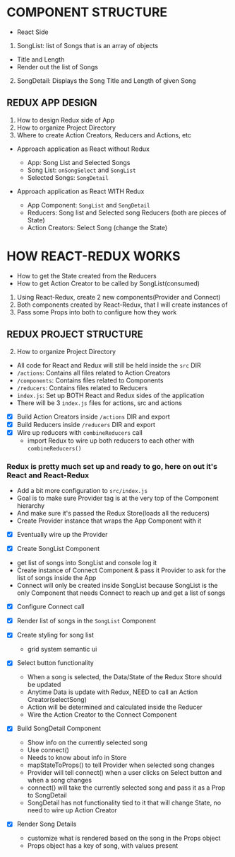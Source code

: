 # COMPONENT STRUCTURE
- React Side
1. SongList: list of Songs that is an array of objects
  - Title and Length
  - Render out the list of Songs

2. SongDetail: Displays the Song Title and Length of given Song


## REDUX APP DESIGN
1. How to design Redux side of App
2. How to organize Project Directory
3. Where to create Action Creators, Reducers and Actions, etc

- Approach application as React without Redux
  - App: Song List and Selected Songs
  - Song List: `onSongSelect` and `SongList`
  - Selected Songs: `SongDetail`

- Approach application as React WITH Redux
  - App Component: `SongList` and `SongDetail`
  - Reducers: Song list and Selected song Reducers (both are pieces of State)
  - Action Creators: Select Song (change the State)

# HOW REACT-REDUX WORKS
- How to get the State created from the Reducers
- How to get Action Creator to be called by SongList(consumed)

1. Using React-Redux, create 2 new components(Provider and Connect)
2. Both components created by React-Redux, that I will create instances of
3. Pass some Props into both to configure how they work

## REDUX PROJECT STRUCTURE
2. How to organize Project Directory
- All code for React and Redux will still be held inside the `src` DIR
- `/actions`: Contains all files related to Action Creators
- `/components`: Contains files related to Components
- `/reducers`: Contains files related to Reducers
- `index.js`: Set up BOTH React and Redux sides of the application
- There will be 3 `index.js` files for actions, src and actions

- [x] Build Action Creators inside `/actions` DIR and export
- [x] Build Reducers inside `/reducers` DIR and export
- [x] Wire up reducers with `combineReducers` call
  - import Redux to wire up both reducers to each other with `combineReducers()`

### Redux is pretty much set up and ready to go, here on out it's React and React-Redux
- Add a bit more configuration to `src/index.js`
- Goal is to make sure Provider tag is at the very top of the Component hierarchy
- And make sure it's passed the Redux Store(loads all the reducers)
- Create Provider instance that wraps the App Component with it
- [x] Eventually wire up the Provider

- [x] Create SongList Component
- get list of songs into SongList and console log it
- Create instance of Connect Component & pass it Provider to ask for the list of songs inside the App
- Connect will only be created inside SongList because SongList is the only Component that needs Connect to reach up and get a list of songs
- [x] Configure Connect call

- [x] Render list of songs in the `SongList` Component
- [x] Create styling for song list
  - grid system semantic ui

- [x] Select button functionality
  - When a song is selected, the Data/State of the Redux Store should be updated
  - Anytime Data is update with Redux, NEED to call an Action Creator(selectSong)
  - Action will be determined and calculated inside the Reducer
  - Wire the Action Creator to the Connect Component

- [x] Build SongDetail Component
  - Show info on the currently selected song
  - Use connect()
  - Needs to know about info in Store
  - mapStateToProps() to tell Provider when selected song changes
  - Provider will tell connect() when a user clicks on Select button and when a song changes
  - connect() will take the currently selected song and pass it as a Prop to SongDetail
  - SongDetail has not functionality tied to it that will change State, no need to wire up Action Creator

- [x] Render Song Details
  - customize what is rendered based on the song in the Props object
  - Props object has a key of song, with values present
